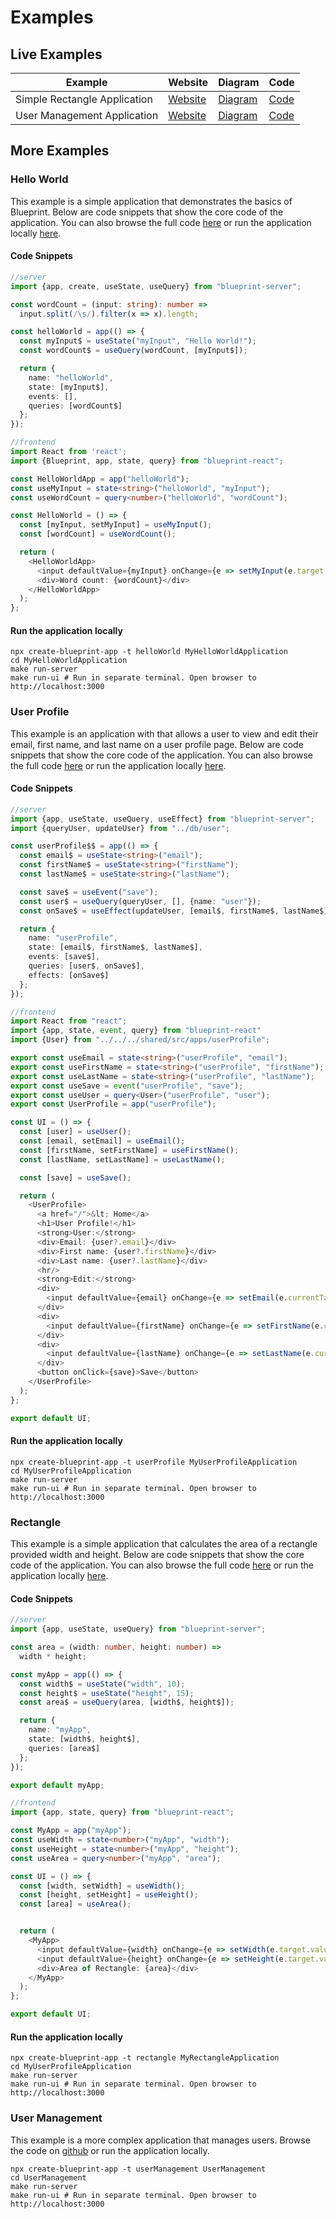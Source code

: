 # Examples 

## Live Examples

| Example                      | Website                                                       | Diagram                                                                    | Code                                                                          |
|------------------------------|---------------------------------------------------------------|----------------------------------------------------------------------------|-------------------------------------------------------------------------------|
| Simple Rectangle Application | [Website](https://rectangle-ui-7y67ff2sba-uc.a.run.app/myApp) | [Diagram](https://rectangle-ui-7y67ff2sba-uc.a.run.app/__blueprint__)      | [Code](https://github.com/steaks/blueprint/tree/main/examples/rectangle)      |
| User Management Application  | [Website](https://usermanagement-ui-7y67ff2sba-uc.a.run.app)  | [Diagram](https://usermanagement-ui-7y67ff2sba-uc.a.run.app/__blueprint__) | [Code](https://github.com/steaks/blueprint/tree/main/examples/userManagement) |

## More Examples

### Hello World

This example is a simple application that demonstrates the basics of Blueprint. Below are code snippets that show the core code of the application. You can also browse the full code [here](https://github.com/steaks/blueprint/tree/main/templates/helloWorld) or run the application locally [here](#run-the-application-locally).

#### Code Snippets

```typescript
//server
import {app, create, useState, useQuery} from "blueprint-server";

const wordCount = (input: string): number =>
  input.split(/\s/).filter(x => x).length;

const helloWorld = app(() => {
  const myInput$ = useState("myInput", "Hello World!");
  const wordCount$ = useQuery(wordCount, [myInput$]);

  return {
    name: "helloWorld",
    state: [myInput$],
    events: [],
    queries: [wordCount$]
  };
});
```

```typescript
//frontend
import React from 'react';
import {Blueprint, app, state, query} from "blueprint-react";

const HelloWorldApp = app("helloWorld");
const useMyInput = state<string>("helloWorld", "myInput");
const useWordCount = query<number>("helloWorld", "wordCount");

const HelloWorld = () => {
  const [myInput, setMyInput] = useMyInput();
  const [wordCount] = useWordCount();

  return (
    <HelloWorldApp>
      <input defaultValue={myInput} onChange={e => setMyInput(e.target.value)}/>
      <div>Word count: {wordCount}</div>
    </HelloWorldApp>
  );
};
```

#### Run the application locally

```shell
npx create-blueprint-app -t helloWorld MyHelloWorldApplication
cd MyHelloWorldApplication
make run-server
make run-ui # Run in separate terminal. Open browser to http://localhost:3000
```

### User Profile

This example is an application with that allows a user to view and edit their email, first name, and last name on a user profile page. Below are code snippets that show the core code of the application. You can also browse the full code [here](https://github.com/steaks/blueprint/tree/main/templates/helloWorld) or run the application locally [here](#run-the-application-locally_1).

#### Code Snippets

```typescript
//server
import {app, useState, useQuery, useEffect} from "blueprint-server";
import {queryUser, updateUser} from "../db/user";

const userProfile$$ = app(() => {
  const email$ = useState<string>("email");
  const firstName$ = useState<string>("firstName");
  const lastName$ = useState<string>("lastName");

  const save$ = useEvent("save");
  const user$ = useQuery(queryUser, [], {name: "user"});
  const onSave$ = useEffect(updateUser, [email$, firstName$, lastName$], {name: "onSave", triggers: [save$], onSuccess: [user$]})

  return {
    name: "userProfile",
    state: [email$, firstName$, lastName$],
    events: [save$],
    queries: [user$, onSave$],
    effects: [onSave$]
  };
});
```

```typescript
//frontend
import React from "react";
import {app, state, event, query} from "blueprint-react"
import {User} from "../../../shared/src/apps/userProfile";

export const useEmail = state<string>("userProfile", "email");
export const useFirstName = state<string>("userProfile", "firstName");
export const useLastName = state<string>("userProfile", "lastName");
export const useSave = event("userProfile", "save");
export const useUser = query<User>("userProfile", "user");
export const UserProfile = app("userProfile");

const UI = () => {
  const [user] = useUser();
  const [email, setEmail] = useEmail();
  const [firstName, setFirstName] = useFirstName();
  const [lastName, setLastName] = useLastName();

  const [save] = useSave();

  return (
    <UserProfile>
      <a href="/">&lt; Home</a>
      <h1>User Profile!</h1>
      <strong>User:</strong>
      <div>Email: {user?.email}</div>
      <div>First name: {user?.firstName}</div>
      <div>Last name: {user?.lastName}</div>
      <hr/>
      <strong>Edit:</strong>
      <div>
        <input defaultValue={email} onChange={e => setEmail(e.currentTarget.value)} placeholder="Email"/>
      </div>
      <div>
        <input defaultValue={firstName} onChange={e => setFirstName(e.currentTarget.value)} placeholder="First Name"/>
      </div>
      <div>
        <input defaultValue={lastName} onChange={e => setLastName(e.currentTarget.value)} placeholder="Last Name"/>
      </div>
      <button onClick={save}>Save</button>
    </UserProfile>
  );
};

export default UI;
```

#### Run the application locally

```shell
npx create-blueprint-app -t userProfile MyUserProfileApplication
cd MyUserProfileApplication
make run-server
make run-ui # Run in separate terminal. Open browser to http://localhost:3000
```

### Rectangle

This example is a simple application that calculates the area of a rectangle provided width and height. Below are code snippets that show the core code of the application. You can also browse the full code [here](https://github.com/steaks/blueprint/tree/main/templates/rectangle) or run the application locally [here](#run-the-application-locally_2).

#### Code Snippets

```typescript
//server
import {app, useState, useQuery} from "blueprint-server";

const area = (width: number, height: number) =>
  width * height;

const myApp = app(() => {
  const width$ = useState("width", 10);
  const height$ = useState("height", 15);
  const area$ = useQuery(area, [width$, height$]);

  return {
    name: "myApp",
    state: [width$, height$],
    queries: [area$]
  };
});

export default myApp;
```

```typescript
//frontend
import {app, state, query} from "blueprint-react";

const MyApp = app("myApp");
const useWidth = state<number>("myApp", "width");
const useHeight = state<number>("myApp", "height");
const useArea = query<number>("myApp", "area");

const UI = () => {
  const [width, setWidth] = useWidth();
  const [height, setHeight] = useHeight();
  const [area] = useArea();


  return (
    <MyApp>
      <input defaultValue={width} onChange={e => setWidth(e.target.value)} />
      <input defaultValue={height} onChange={e => setHeight(e.target.value)} />
      <div>Area of Rectangle: {area}</div>
    </MyApp>
  );
};

export default UI;
```

#### Run the application locally

```shell
npx create-blueprint-app -t rectangle MyRectangleApplication
cd MyUserProfileApplication
make run-server
make run-ui # Run in separate terminal. Open browser to http://localhost:3000
```

### User Management

This example is a more complex application that manages users. Browse the code on [github](https://github.com/steaks/blueprint/tree/main/examples/userManagement) or run the application locally.

```shell
npx create-blueprint-app -t userManagement UserManagement
cd UserManagement 
make run-server
make run-ui # Run in separate terminal. Open browser to http://localhost:3000
```
